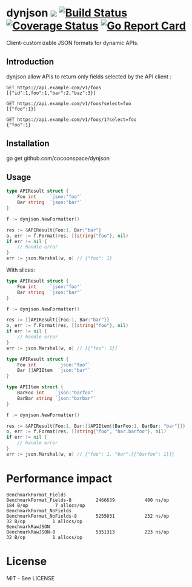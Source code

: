 # dynjson [![](https://godoc.org/github.com/cocoonspace/dynjson?status.svg)](https://godoc.org/github.com/cocoonspace/dynjson) [![Build Status](https://travis-ci.org/cocoonspace/dynjson.svg?branch=master)](https://travis-ci.org/cocoonspace/dynjson) [![Coverage Status](https://coveralls.io/repos/github/cocoonspace/dynjson/badge.svg?branch=master)](https://coveralls.io/github/cocoonspace/dynjson?branch=master) [![Go Report Card](https://goreportcard.com/badge/github.com/cocoonspace/dynjson)](https://goreportcard.com/report/github.com/cocoonspace/dynjson)

Client-customizable JSON formats for dynamic APIs.


## Introduction

dynjson allow APIs to return only fields selected by the API client :

```
GET https://api.example.com/v1/foos
[{"id":1,foo":1,"bar":2,"baz":3}]

GET https://api.example.com/v1/foos?select=foo
[{"foo":1}]

GET https://api.example.com/v1/foos/1?select=foo
{"foo":1}
```

## Installation

go get github.com/cocoonspace/dynjson

## Usage

```go
type APIResult struct {
    Foo int     `json:"foo"`
    Bar string  `json:"bar"`
}

f := dynjson.NewFormatter()

res := &APIResult{Foo:1, Bar:"bar"}
o, err := f.Format(res, []string{"foo"}, nil)
if err != nil {
    // handle error
}
err := json.Marshal(w, o) // {"foo": 1}
```

With slices:

```go
type APIResult struct {
    Foo int     `json:"foo"`
    Bar string  `json:"bar"`
}

f := dynjson.NewFormatter()

res := []APIResult{{Foo:1, Bar:"bar"}}
o, err := f.Format(res, []string{"foo"}, nil)
if err != nil {
    // handle error
}
err := json.Marshal(w, o) // [{"foo": 1}]
```


```go
type APIResult struct {
    Foo int        `json:"foo"`
    Bar []APIItem  `json:"bar"`
}

type APIItem struct {
    BarFoo int    `json:"barfoo"`
    BarBar string `json:"barbar"`
}

f := dynjson.NewFormatter()

res := &APIResult{Foo:1, Bar:[]APIItem{{BarFoo:1, BarBar: "bar"}}}
o, err := f.Format(res, []string{"foo", "bar.barfoo"}, nil)
if err != nil {
    // handle error
}
err := json.Marshal(w, o) // {"foo": 1, "bar":[{"barfoo": 1}]}
```

# Performance impact

```
BenchmarkFormat_Fields
BenchmarkFormat_Fields-8     	 2466639	       480 ns/op	     184 B/op	       7 allocs/op
BenchmarkFormat_NoFields
BenchmarkFormat_NoFields-8   	 5255031	       232 ns/op	      32 B/op	       1 allocs/op
BenchmarkRawJSON
BenchmarkRawJSON-8           	 5351313	       223 ns/op	      32 B/op	       1 allocs/op
```

# License

MIT - See LICENSE